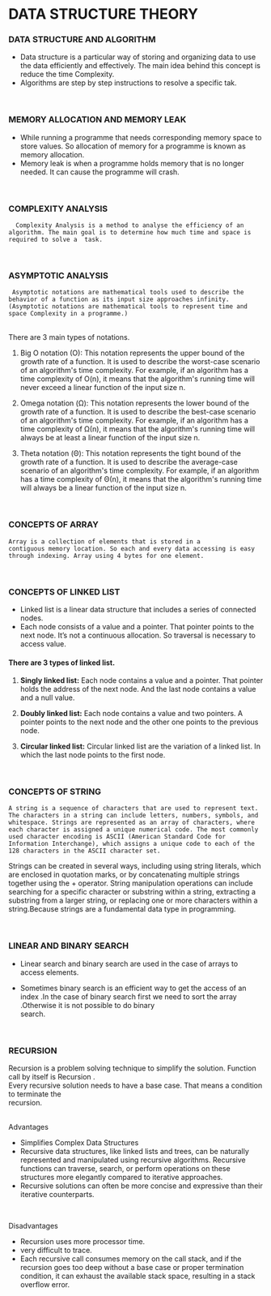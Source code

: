            
# DATA STRUCTURE THEORY 

### DATA STRUCTURE AND ALGORITHM

* Data structure is a particular way of storing and organizing data to use the data efficiently and effectively. The main idea behind this concept is reduce the time 
Complexity.
* Algorithms are step by step instructions to resolve a specific tak.

<br>

### MEMORY ALLOCATION AND MEMORY LEAK

 * While running a programme that needs corresponding memory space to store values. So allocation of memory for a programme is known as memory allocation. 
 * Memory leak is when a programme holds memory that is no longer needed. It can cause the programme will crash.

<br>

### COMPLEXITY ANALYSIS

```
  Complexity Analysis is a method to analyse the efficiency of an algorithm. The main goal is to determine how much time and space is required to solve a  task.

```

<br>

### ASYMPTOTIC ANALYSIS

``` 
 Asymptotic notations are mathematical tools used to describe the behavior of a function as its input size approaches infinity. (Asymptotic notations are mathematical tools to represent time and space Complexity in a programme.) 
``` 
<br>
There are 3 main types of notations.

1. Big O notation (O):
 This notation represents the upper bound of the growth rate of a function. It is used to 
 describe the worst-case scenario of an algorithm's time complexity. For example, if an algorithm
 has a time complexity of O(n), it means that the algorithm's running time will never exceed a 
 linear function of the input size n.

2. Omega notation (Ω): This notation represents the lower bound of the growth rate of a function. 
 It is used to describe the best-case scenario of an algorithm's time complexity. For example, 
 if an algorithm has a time complexity of Ω(n), it means that the algorithm's running time will 
 always be at least a linear function of the input size n.

3. Theta notation (Θ):
 This notation represents the tight bound of the growth rate of a function. It is used to describe
 the average-case scenario of an algorithm's time complexity. For example, if an algorithm has a 
 time complexity of Θ(n), it means that the algorithm's running time will always be a linear function
 of the input size n.


<br>

### CONCEPTS OF ARRAY
```
Array is a collection of elements that is stored in a
contiguous memory location. So each and every data accessing is easy through indexing. Array using 4 bytes for one element.
```
<br>

### CONCEPTS OF LINKED LIST

* Linked list is a linear data structure that includes a series of connected nodes.
* Each node consists of a value and a pointer. That pointer points to the next node. It’s not a continuous allocation. So traversal is necessary to access value.

#### **There are 3 types of linked list.**

1. **Singly linked list:**
  Each node contains a value and  a pointer. That pointer holds the address of the next node.
And the last node contains a value and a null value.

2. **Doubly linked list:**
  Each node contains a value and two pointers. A pointer points to the next node and the other one 
points to the previous node.

3. **Circular linked list:**
  Circular linked list are the variation of a linked list. In which the last node points to the first
node.

<br>

### CONCEPTS OF STRING

```A string is a sequence of characters that are used to represent text. The characters in a string can include letters, numbers, symbols, and whitespace. Strings are represented as an array of characters, where each character is assigned a unique numerical code. The most commonly used character encoding is ASCII (American Standard Code for Information Interchange), which assigns a unique code to each of the 128 characters in the ASCII character set.```

Strings can be created in several ways, including using string literals, which are enclosed in quotation marks, 
or by concatenating multiple strings together using the + operator. String manipulation operations can include 
searching for a specific character or substring within a string, extracting a substring from a larger string, or
replacing one or more characters within a string.Because strings are a fundamental data type in programming.


<br>

### LINEAR AND BINARY SEARCH

 * Linear search and binary search are used in the case of arrays to access elements. 

 * Sometimes binary search is an efficient way to get the access of an index .In the case
of binary search first we need to sort the array .Otherwise it is not possible to do binary  
search.

<br>

### RECURSION
Recursion  is a problem solving technique to simplify the solution. Function call by itself is Recursion .<br> Every recursive solution needs to have a base case. That means a condition to terminate the<br> recursion.

<br>
Advantages

 * Simplifies Complex Data Structures
 * Recursive data structures, like linked lists and trees, can be naturally represented and manipulated using recursive algorithms. Recursive functions can traverse, search, or perform operations on these structures more elegantly compared to iterative approaches.
 * Recursive solutions can often be more concise and expressive than their iterative counterparts. 
<br>

Disadvantages
* Recursion uses more processor time.
* very difficult to trace.
* Each recursive call consumes memory on the call stack, and if the recursion goes too deep without a base case or proper termination condition, it can exhaust the available stack space, resulting in a stack overflow error.